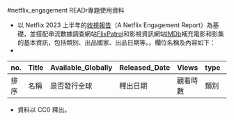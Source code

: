 #netflix_engagement
READr專題使用資料

* 以 Netflix 2023 上半年的[收視報告](https://about.netflix.com/en/news/what-we-watched-a-netflix-engagement-report)（A Netflix Engagement Report）為基礎，並搭配串流數據調查網站[FlixPatrol](https://flixpatrol.com/)和影視資訊網站[IMDb](https://www.imdb.com/)補充電影和影集的基本資訊，包括類別、出品國家、出品日期等。。欄位名稱及內容如下：
* 
|  no.   |  Title   |  Available_Globally   |  Released_Date   |  Views   |  type   |  country   | date  |  genres   |
|  ----  |  ----  |  ----  |  ----  |  ----  |  ----  |  ----  | ----  | ----  
| 排序  | 名稱  | 是否發行全球  | 釋出日期  | 觀看時數  | 類別  | 出品國家  | 出品日期 |  類型   |

* 資料以 CC0 釋出。
